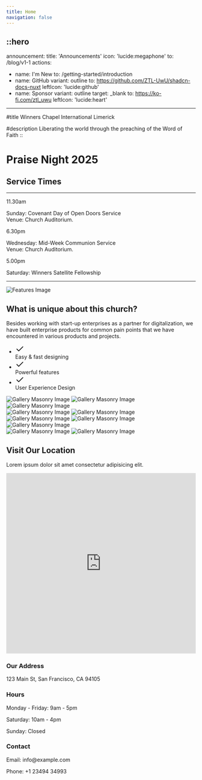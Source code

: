 ```yaml
---
title: Home
navigation: false
---
```


::hero
---
announcement:
  title: 'Announcements'
  icon: 'lucide:megaphone'
  to: /blog/v1-1
actions:
  - name: I'm New
    to: /getting-started/introduction
  - name: GitHub
    variant: outline
    to: https://github.com/ZTL-UwU/shadcn-docs-nuxt
    leftIcon: 'lucide:github'
  - name: Sponsor
    variant: outline
    target: _blank
    to: https://ko-fi.com/ztl_uwu
    leftIcon: 'lucide:heart'
---

#title
Winners Chapel International Limerick

#description
Liberating the world through the preaching of the Word of Faith
::

  

<!-- Hero -->
<div class="px-4 sm:px-6 lg:px-8 ">
  <div class="h-120 md:h-[80dvh] flex flex-col bg-[url('/20250705_193525.jpg')] bg-cover bg-center bg-no-repeat rounded-2xl shadow-xl">
    <div class="mt-auto w-2/3 md:max-w-lg ps-5 pb-5 md:ps-10 md:pb-10">
      <h1 class="text-xl md:text-3xl lg:text-5xl text-white">
        Praise Night 2025
      </h1>
    </div>
  </div>
</div>
<!-- End Hero -->

<section class="relative overflow-hidden bg-gray-100 py-12 sm:py-16 lg:py-20">
  <div class="absolute h-72 w-72 scale-125 -right-8 -bottom-10">
    <div class="absolute h-60 w-60 rounded-2xl border-4 border-rose-600"></div>
    <div class="absolute h-60 w-60 translate-x-3 translate-y-3 rounded-2xl border-4 border-rose-600"></div>
    <div class="absolute h-60 w-60 translate-x-6 translate-y-6 rounded-2xl border-4 border-rose-600"></div>
  </div>
  <div class="mx-auto px-4 sm:px-6 lg:px-8">
    <div class="sm:text-center">
      <h2 class="text-3xl font-semibold leading-7 text-gray-900 sm:text-4xl xl:text-5xl">
        Service Times
      </h2>
      <hr class="mt-4 h-1.5 w-32 border-none bg-rose-600 sm:mx-auto sm:mt-8" />
    </div>

<div class="mx-auto mt-20 grid max-w-screen-lg grid-cols-1 gap-x-8 gap-y-12 text-center sm:text-left md:grid-cols-3">
      <div class="backdrop-blur-lg relative mb-3 rounded-3xl border bg-white/70 px-12 py-10 text-left shadow xl:px-12">
        <p class="relative text-5xl font-black text-center text-rose-600">11.30am</p>
        <p class="relative mt-5 text-center font-bold text-gray-600">Sunday: Covenant Day of Open Doors Service <br> Venue: Church Auditorium.</p>
      </div>

<div class="backdrop-blur-lg relative mb-3 rounded-3xl border bg-white/70 px-12 py-10 text-left shadow xl:px-12">
        <p class="relative text-5xl font-black text-center text-rose-600">6.30pm</p>
        <p class="relative mt-5 text-center font-bold text-gray-600">Wednesday: Mid-Week Communion Service <br> Venue: Church Auditorium.</p>
      </div>

<div class="backdrop-blur-lg relative mb-3 rounded-3xl border bg-white/70 px-12 py-10 text-left shadow xl:px-12">
        <p class="relative m-0 text-5xl font-black text-center text-rose-600">5.00pm</p>
        <p class="relative mt-5 text-center font-bold text-gray-600">Saturday: Winners Satellite Fellowship</p>
      </div>
    </div>
  </div>
</section>

---


<!-- Features -->
<div class="max-w-[85rem] px-4 py-10 sm:px-6 lg:px-8 lg:py-14 mx-auto">
  <!-- Grid -->
  <div class="md:grid md:grid-cols-2 md:items-center md:gap-12 xl:gap-32">
    <div>
      <img class="rounded-xl shadow-xl" src="/20250705_191624.jpg" alt="Features Image">
    </div>
    <!-- End Col -->

  <div class="mt-5 sm:mt-10 lg:mt-0">
      <div class="space-y-6 sm:space-y-8">
        <!-- Title -->
        <div class="space-y-2 md:space-y-4">
          <h2 class="font-bold text-3xl lg:text-4xl text-gray-800">
            What is unique about this church?
          </h2>
          <p class="text-gray-500">
            Besides working with start-up enterprises as a partner for digitalization, we have built enterprise products for common pain points that we have encountered in various products and projects.
          </p>
        </div>
        <!-- End Title -->

  <!-- List -->
  <ul class="space-y-2 sm:space-y-4">
          <li class="flex gap-x-3">
            <span class="mt-0.5 size-5 flex justify-center items-center rounded-full bg-blue-50 text-blue-600">
              <svg class="shrink-0 size-3.5" xmlns="http://www.w3.org/2000/svg" width="24" height="24" viewBox="0 0 24 24" fill="none" stroke="currentColor" stroke-width="2" stroke-linecap="round" stroke-linejoin="round"><polyline points="20 6 9 17 4 12"/></svg>
            </span>
            <div class="grow">
              <span class="text-sm sm:text-base text-gray-500">
                <span class="font-bold">Easy & fast</span> designing
              </span>
            </div>
          </li>

  <li class="flex gap-x-3">
            <span class="mt-0.5 size-5 flex justify-center items-center rounded-full bg-blue-50 text-blue-600">
              <svg class="shrink-0 size-3.5" xmlns="http://www.w3.org/2000/svg" width="24" height="24" viewBox="0 0 24 24" fill="none" stroke="currentColor" stroke-width="2" stroke-linecap="round" stroke-linejoin="round"><polyline points="20 6 9 17 4 12"/></svg>
            </span>
            <div class="grow">
              <span class="text-sm sm:text-base text-gray-500">
                Powerful <span class="font-bold">features</span>
              </span>
            </div>
          </li>

  <li class="flex gap-x-3">
            <span class="mt-0.5 size-5 flex justify-center items-center rounded-full bg-blue-50 text-blue-600">
              <svg class="shrink-0 size-3.5" xmlns="http://www.w3.org/2000/svg" width="24" height="24" viewBox="0 0 24 24" fill="none" stroke="currentColor" stroke-width="2" stroke-linecap="round" stroke-linejoin="round"><polyline points="20 6 9 17 4 12"/></svg>
            </span>
            <div class="grow">
              <span class="text-sm sm:text-base text-gray-500">
                User Experience Design
              </span>
            </div>
          </li>
        </ul>
        <!-- End List -->
      </div>
    </div>
    <!-- End Col -->
  </div>
  <!-- End Grid -->
</div>
<!-- End Features -->




<div class="max-w-[85rem] px-4 py-10 sm:px-6 lg:px-8 lg:py-14 mx-auto">
  <div class="grid grid-cols-2 sm:grid-cols-4 gap-2">
    <div class="space-y-2">
      <img class="w-full h-auto object-cover rounded-xl shadow-xl" src="https://images.unsplash.com/photo-1540575861501-7cf05a4b125a?ixlib=rb-4.0.3&ixid=MnwxMjA3fDB8MHxwaG90by1wYWdlfHx8fGVufDB8fHx8&auto=format&fit=crop&w=560&q=80" alt="Gallery Masonry Image">
      <img class="w-full h-auto object-cover rounded-xl shadow-xl" src="https://images.unsplash.com/photo-1668906093328-99601a1aa584?ixlib=rb-4.0.3&ixid=MnwxMjA3fDB8MHxwaG90by1wYWdlfHx8fGVufDB8fHx8&auto=format&fit=crop&w=560&q=80" alt="Gallery Masonry Image">
      <img class="w-full h-auto object-cover rounded-xl shadow-xl" src="https://images.unsplash.com/photo-1567016526105-22da7c13161a?ixlib=rb-4.0.3&ixid=MnwxMjA3fDB8MHxwaG90by1wYWdlfHx8fGVufDB8fHx8&auto=format&fit=crop&w=560&q=80" alt="Gallery Masonry Image">
    </div>
    <div class="space-y-2">
      <img class="w-full h-auto object-cover rounded-xl shadow-xl" src="https://images.unsplash.com/photo-1668584054131-d5721c515211?ixlib=rb-4.0.3&ixid=MnwxMjA3fDB8MHxwaG90by1wYWdlfHx8fGVufDB8fHx8&auto=format&fit=crop&w=560&q=80" alt="Gallery Masonry Image">
      <img class="w-full h-auto object-cover rounded-xl shadow-xl" src="https://images.unsplash.com/photo-1664574654529-b60630f33fdb?ixlib=rb-4.0.3&ixid=MnwxMjA3fDF8MHxwaG90by1wYWdlfHx8fGVufDB8fHx8&auto=format&fit=crop&w=560&q=80" alt="Gallery Masonry Image">
    </div>
    <div class="space-y-2">
      <img class="w-full h-auto object-cover rounded-xl shadow-xl" src="https://images.unsplash.com/photo-1486406146926-c627a92ad1ab?ixlib=rb-4.0.3&ixid=MnwxMjA3fDB8MHxwaG90by1wYWdlfHx8fGVufDB8fHx8&auto=format&fit=crop&w=560&q=80" alt="Gallery Masonry Image">
      <img class="w-full h-auto object-cover rounded-xl shadow-xl" src="https://images.unsplash.com/photo-1586232702178-f044c5f4d4b7?ixlib=rb-4.0.3&ixid=MnwxMjA3fDB8MHxwaG90by1wYWdlfHx8fGVufDB8fHx8&auto=format&fit=crop&w=560&q=80" alt="Gallery Masonry Image">
      <img class="w-full h-auto object-cover rounded-xl shadow-xl" src="https://images.unsplash.com/photo-1542125387-c71274d94f0a?ixlib=rb-4.0.3&ixid=MnwxMjA3fDB8MHxwaG90by1wYWdlfHx8fGVufDB8fHx8&auto=format&fit=crop&w=560&q=80" alt="Gallery Masonry Image">
    </div>
    <div class="space-y-2">
      <img class="w-full h-auto object-cover rounded-xl shadow-xl" src="https://images.unsplash.com/photo-1668869713519-9bcbb0da7171?ixlib=rb-4.0.3&ixid=MnwxMjA3fDB8MHxwaG90by1wYWdlfHx8fGVufDB8fHx8&auto=format&fit=crop&w=560&q=80" alt="Gallery Masonry Image">
      <img class="w-full h-auto object-cover rounded-xl shadow-xl" src="https://images.unsplash.com/photo-1668584054035-f5ba7d426401?ixlib=rb-4.0.3&ixid=MnwxMjA3fDB8MHxwaG90by1wYWdlfHx8fGVufDB8fHx8&auto=format&fit=crop&w=560&q=80" alt="Gallery Masonry Image">
    </div>
  </div>
</div>





<section class="bg-gray-100 rounded-xl shadow-xl">
    <div class="max-w-7xl mx-auto py-16 px-4 sm:px-6 lg:py-20 lg:px-8">
        <div class="max-w-2xl lg:max-w-4xl mx-auto text-center">
            <h2 class="text-3xl font-extrabold text-gray-900">Visit Our Location</h2>
            <p class="mt-4 text-lg text-gray-500">Lorem ipsum dolor sit amet consectetur adipisicing elit.</p>
        </div>
        <div class="mt-16 lg:mt-20">
            <div class="grid grid-cols-1 md:grid-cols-2 gap-8">
                <div class="rounded-xl shadow-xl overflow-hidden">
                    <iframe
                        src="https://www.google.com/maps/embed?pb=!1m18!1m12!1m3!1d11672.945750644447!2d-122.42107853750231!3d37.7730507907087!2m3!1f0!2f0!3f0!3m2!1i1024!2i768!4f13.1!3m3!1m2!1s0x80858070cc2fbd55%3A0xa71491d736f62d5c!2sGolden%20Gate%20Bridge!5e0!3m2!1sen!2sus!4v1619524992238!5m2!1sen!2sus"
                        width="100%" height="480" style="border:0;" allowfullscreen="" loading="lazy"></iframe>
                </div>
                <div>
                    <div class="max-w-full mx-auto rounded-lg overflow-hidden">
                        <div class="px-6 py-4">
                            <h3 class="text-lg font-medium text-gray-900">Our Address</h3>
                            <p class="mt-1 text-gray-600">123 Main St, San Francisco, CA 94105</p>
                        </div>
                        <div class="border-t border-gray-200 px-6 py-4">
                            <h3 class="text-lg font-medium text-gray-900">Hours</h3>
                            <p class="mt-1 text-gray-600">Monday - Friday: 9am - 5pm</p>
                            <p class="mt-1 text-gray-600">Saturday: 10am - 4pm</p>
                            <p class="mt-1 text-gray-600">Sunday: Closed</p>
                        </div>
                        <div class="border-t border-gray-200 px-6 py-4">
                            <h3 class="text-lg font-medium text-gray-900">Contact</h3>
                            <p class="mt-1 text-gray-600">Email: info@example.com</p>
                            <p class="mt-1 text-gray-600">Phone: +1 23494 34993</p>
                        </div>
                    </div>
                </div>
            </div>
        </div>
    </div>
</section>

